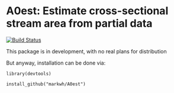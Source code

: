 # A0est: Estimate cross-sectional stream area from partial data

[![Build Status](https://travis-ci.org/markwh/A0est.svg?branch=master)](https://travis-ci.org/markwh/A0est)

This package is in development, with no real plans for distribution

But anyway, installation can be done via:

```
library(devtools)

install_github("markwh/A0est")

```
